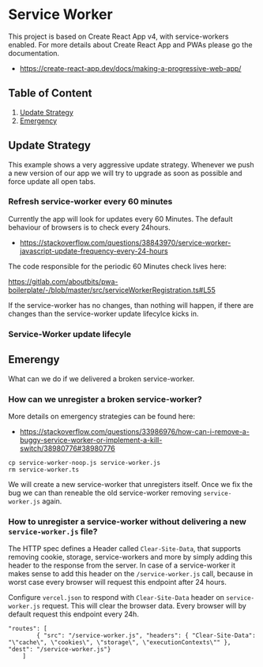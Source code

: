 # Service Worker

This project is based on Create React App v4, with service-workers enabled. For more details about Create React App and PWAs please go the documentation.

- https://create-react-app.dev/docs/making-a-progressive-web-app/

## Table of Content

1. [Update Strategy](#update-strategy)
2. [Emergency](#emergency)

## Update Strategy

This example shows a very aggressive update strategy. Whenever we push a new version of our app we will try to upgrade as soon as possible and force update all open tabs.

### Refresh service-worker every 60 minutes

Currently the app will look for updates every 60 Minutes. The default behaviour of browsers is to check every 24hours.

- https://stackoverflow.com/questions/38843970/service-worker-javascript-update-frequency-every-24-hours

The code responsible for the periodic 60 Minutes check lives here:

https://gitlab.com/aboutbits/pwa-boilerplate/-/blob/master/src/serviceWorkerRegistration.ts#L55

If the service-worker has no changes, than nothing will happen, if there are changes than the service-worker update lifecylce kicks in.

### Service-Worker update lifecyle



## Emerengy

What can we do if we delivered a broken service-worker.

### How can we unregister a broken service-worker?

More details on emergency strategies can be found here:
- https://stackoverflow.com/questions/33986976/how-can-i-remove-a-buggy-service-worker-or-implement-a-kill-switch/38980776#38980776

```
cp service-worker-noop.js service-worker.js
rm service-worker.ts
```

We will create a new service-worker that unregisters itself. Once we fix the bug we can than reneable the old service-worker removing `service-worker.js` again.


### How to unregister a service-worker without delivering a new `service-worker.js` file?

The HTTP spec defines a Header called `Clear-Site-Data`, that supports removing cookie, storage, service-workers and more by simply adding this header to the response from the server. In case of a service-worker it makes sense to add this header on the `/service-worker.js` call, because in worst case every browser will request this endpoint after 24 hours.

Configure `vercel.json` to respond with `Clear-Site-Data` header on `service-worker.js` request. 
This will clear the browser data.
Every browser will by default request this endpoint every 24h.

```
"routes": [
        { "src": "/service-worker.js", "headers": { "Clear-Site-Data": "\"cache\", \"cookies\", \"storage\", \"executionContexts\"" }, "dest": "/service-worker.js"}
    ]
```
